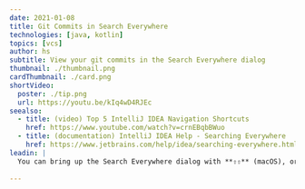 ```yaml
---
date: 2021-01-08
title: Git Commits in Search Everywhere
technologies: [java, kotlin]
topics: [vcs]
author: hs
subtitle: View your git commits in the Search Everywhere dialog
thumbnail: ./thumbnail.png
cardThumbnail: ./card.png
shortVideo:
  poster: ./tip.png
  url: https://youtu.be/kIq4wD4RJEc   
seealso:
  - title: (video) Top 5 IntelliJ IDEA Navigation Shortcuts
    href: https://www.youtube.com/watch?v=crnEBqbBWuo
  - title: (documentation) IntelliJ IDEA Help - Searching Everywhere
    href: https://www.jetbrains.com/help/idea/searching-everywhere.html
leadin: |
  You can bring up the Search Everywhere dialog with **⇧⇧** (macOS), or **Shift+Shift** (Windows/Linux), and searching for what you want to find. Git commits are displayed in your search results at the bottom if there are any matches. 
  
---
```

